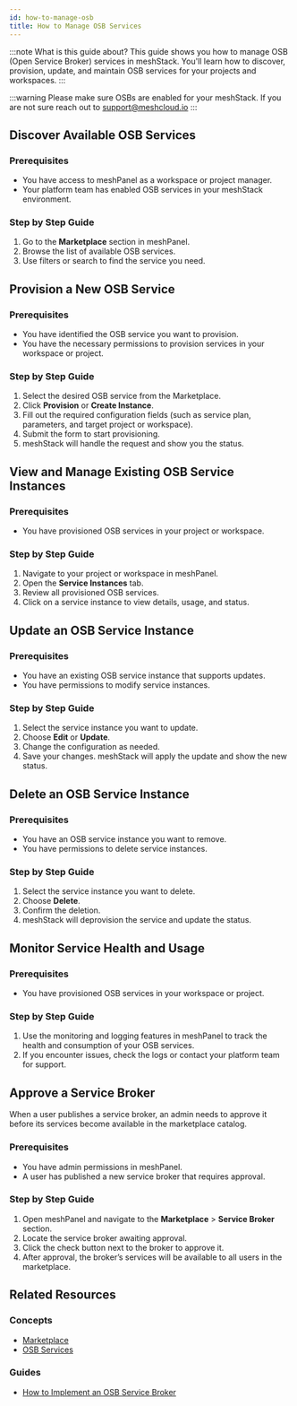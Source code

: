 ```yaml
---
id: how-to-manage-osb
title: How to Manage OSB Services
---
```


:::note What is this guide about?
This guide shows you how to manage OSB (Open Service Broker) services in meshStack. You'll learn how to discover, provision, update, and maintain OSB services for your projects and workspaces.
:::

:::warning
Please make sure OSBs are enabled for your meshStack. If you are not sure reach out to support@meshcloud.io
:::

## Discover Available OSB Services

### Prerequisites

- You have access to meshPanel as a workspace or project manager.
- Your platform team has enabled OSB services in your meshStack environment.

### Step by Step Guide

1. Go to the **Marketplace** section in meshPanel.
2. Browse the list of available OSB services.
3. Use filters or search to find the service you need.

## Provision a New OSB Service

### Prerequisites

- You have identified the OSB service you want to provision.
- You have the necessary permissions to provision services in your workspace or project.

### Step by Step Guide

1. Select the desired OSB service from the Marketplace.
2. Click **Provision** or **Create Instance**.
3. Fill out the required configuration fields (such as service plan, parameters, and target project or workspace).
4. Submit the form to start provisioning.
5. meshStack will handle the request and show you the status.

## View and Manage Existing OSB Service Instances

### Prerequisites

- You have provisioned OSB services in your project or workspace.

### Step by Step Guide

1. Navigate to your project or workspace in meshPanel.
2. Open the **Service Instances** tab.
3. Review all provisioned OSB services.
4. Click on a service instance to view details, usage, and status.

## Update an OSB Service Instance

### Prerequisites

- You have an existing OSB service instance that supports updates.
- You have permissions to modify service instances.

### Step by Step Guide

1. Select the service instance you want to update.
2. Choose **Edit** or **Update**.
3. Change the configuration as needed.
4. Save your changes. meshStack will apply the update and show the new status.

## Delete an OSB Service Instance

### Prerequisites

- You have an OSB service instance you want to remove.
- You have permissions to delete service instances.

### Step by Step Guide

1. Select the service instance you want to delete.
2. Choose **Delete**.
3. Confirm the deletion.
4. meshStack will deprovision the service and update the status.

## Monitor Service Health and Usage

### Prerequisites

- You have provisioned OSB services in your workspace or project.

### Step by Step Guide

1. Use the monitoring and logging features in meshPanel to track the health and consumption of your OSB services.
2. If you encounter issues, check the logs or contact your platform team for support.

## Approve a Service Broker

When a user publishes a service broker, an admin needs to approve it before its services become available in the marketplace catalog.

### Prerequisites

- You have admin permissions in meshPanel.
- A user has published a new service broker that requires approval.

### Step by Step Guide

1. Open meshPanel and navigate to the **Marketplace** > **Service Broker** section.
2. Locate the service broker awaiting approval.
3. Click the check button next to the broker to approve it.
4. After approval, the broker’s services will be available to all users in the marketplace.

## Related Resources

### Concepts

- [Marketplace](concepts/marketplace.md)
- [OSB Services](concepts/osb-services.md)

### Guides

- [How to Implement an OSB Service Broker](integrations/osb/how-to-implement-osb.md)
